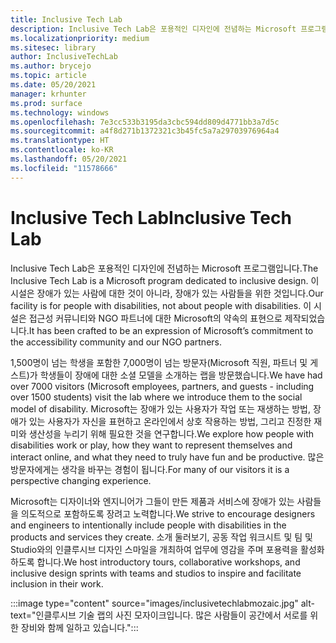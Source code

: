 ```yaml
---
title: Inclusive Tech Lab
description: Inclusive Tech Lab은 포용적인 디자인에 전념하는 Microsoft 프로그램입니다.
ms.localizationpriority: medium
ms.sitesec: library
author: InclusiveTechLab
ms.author: brycejo
ms.topic: article
ms.date: 05/20/2021
manager: krhunter
ms.prod: surface
ms.technology: windows
ms.openlocfilehash: 7e3cc533b3195da3cbc594dd809d4771bb3a7d5c
ms.sourcegitcommit: a4f8d271b1372321c3b45fc5a7a29703976964a4
ms.translationtype: HT
ms.contentlocale: ko-KR
ms.lasthandoff: 05/20/2021
ms.locfileid: "11578666"
---
```

# <a name="inclusive-tech-lab"></a><span data-ttu-id="54013-103">Inclusive Tech Lab</span><span class="sxs-lookup"><span data-stu-id="54013-103">Inclusive Tech Lab</span></span>

<span data-ttu-id="54013-104">Inclusive Tech Lab은 포용적인 디자인에 전념하는 Microsoft 프로그램입니다.</span><span class="sxs-lookup"><span data-stu-id="54013-104">The Inclusive Tech Lab is a Microsoft program dedicated to inclusive design.</span></span> <span data-ttu-id="54013-105">이 시설은 장애가 있는 사람에 대한 것이 아니라, 장애가 있는 사람들을 위한 것입니다.</span><span class="sxs-lookup"><span data-stu-id="54013-105">Our facility is for people with disabilities, not about people with disabilities.</span></span> <span data-ttu-id="54013-106">이 시설은 접근성 커뮤니티와 NGO 파트너에 대한 Microsoft의 약속의 표현으로 제작되었습니다.</span><span class="sxs-lookup"><span data-stu-id="54013-106">It has been crafted to be an expression of Microsoft’s commitment to the accessibility community and our NGO partners.</span></span>

<span data-ttu-id="54013-107">1,500명이 넘는 학생을 포함한 7,000명이 넘는 방문자(Microsoft 직원, 파트너 및 게스트)가 학생들이 장애에 대한 소셜 모델을 소개하는 랩을 방문했습니다.</span><span class="sxs-lookup"><span data-stu-id="54013-107">We have had over 7000 visitors (Microsoft employees, partners, and guests - including over 1500 students) visit the lab where we introduce them to the social model of disability.</span></span> <span data-ttu-id="54013-108">Microsoft는 장애가 있는 사용자가 작업 또는 재생하는 방법, 장애가 있는 사용자가 자신을 표현하고 온라인에서 상호 작용하는 방법, 그리고 진정한 재미와 생산성을 누리기 위해 필요한 것을 연구합니다.</span><span class="sxs-lookup"><span data-stu-id="54013-108">We explore how people with disabilities work or play, how they want to represent themselves and interact online, and what they need to truly have fun and be productive.</span></span> <span data-ttu-id="54013-109">많은 방문자에게는 생각을 바꾸는 경험이 됩니다.</span><span class="sxs-lookup"><span data-stu-id="54013-109">For many of our visitors it is a perspective changing experience.</span></span>

<span data-ttu-id="54013-110">Microsoft는 디자이너와 엔지니어가 그들이 만든 제품과 서비스에 장애가 있는 사람들을 의도적으로 포함하도록 장려고 노력합니다.</span><span class="sxs-lookup"><span data-stu-id="54013-110">We strive to encourage designers and engineers to intentionally include people with disabilities in the products and services they create.</span></span> <span data-ttu-id="54013-111">소개 둘러보기, 공동 작업 워크시트 및 팀 및 Studio와의 인클루시브 디자인 스마일을 개최하여 업무에 영감을 주며 포용력을 활성화하도록 합니다.</span><span class="sxs-lookup"><span data-stu-id="54013-111">We host introductory tours, collaborative workshops, and inclusive design sprints with teams and studios to inspire and facilitate inclusion in their work.</span></span>

:::image type="content" source="images/inclusivetechlabmozaic.jpg" alt-text="인클루시브 기술 랩의 사진 모자이크입니다. 많은 사람들이 공간에서 서로를 위한 장비와 함께 일하고 있습니다.":::